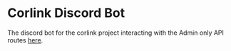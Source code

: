 # Corlink Discord Bot 

The discord bot for the corlink project interacting with the Admin only API routes [here](../licensing/API.md#admin-only-endpoints).
